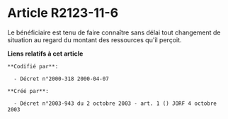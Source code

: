 # Article R2123-11-6

Le bénéficiaire est tenu de faire connaître sans délai tout changement de situation au regard du montant des ressources qu'il
perçoit.

**Liens relatifs à cet article**

	**Codifié par**:

	  - Décret n°2000-318 2000-04-07

	**Créé par**:

	  - Décret n°2003-943 du 2 octobre 2003 - art. 1 () JORF 4 octobre 2003
